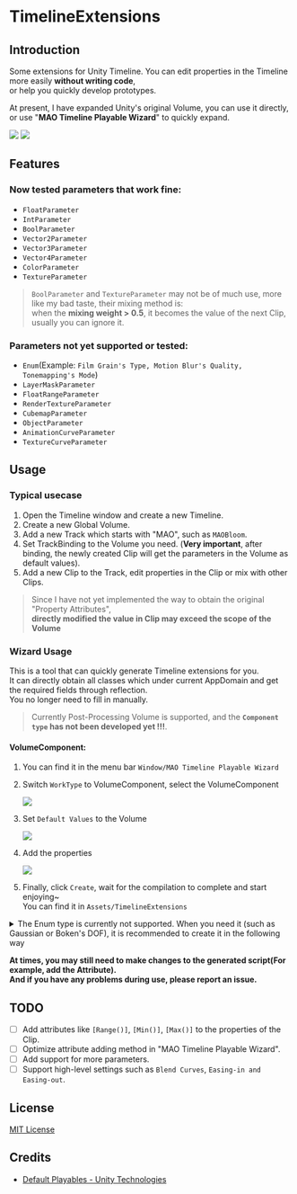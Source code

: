 ﻿# TimelineExtensions

## Introduction

Some extensions for Unity Timeline. 
You can edit properties in the Timeline more easily **without writing code**,<br> 
or help you quickly develop prototypes.

[//]: # (This project was originally developed mainly to expand the post-processing volume, 
and will gradually improve other types in the future.)

At present, I have expanded Unity's original Volume, you can use it directly, 
or use "**MAO Timeline Playable Wizard**" to quickly expand.

![](https://pic.youngmoe.com/1668615367_202211170016670/63750cc7f183a.png)
![](https://pic.youngmoe.com/1668615451_202211170017539/63750d1b6791c.png)

## Features
### Now tested parameters that work fine:
- `FloatParameter`
- `IntParameter`
- `BoolParameter`
- `Vector2Parameter`
- `Vector3Parameter`
- `Vector4Parameter`
- `ColorParameter`
- `TextureParameter`

>`BoolParameter` and `TextureParameter` may not be of much use, more like my bad taste, their mixing method is: <br>
when the **mixing weight > 0.5**, it becomes the value of the next Clip, usually you can ignore it.


### Parameters not yet supported or tested:
- `Enum`(Example: `Film Grain's Type, Motion Blur's Quality, Tonemapping's Mode`)
- `LayerMaskParameter`
- `FloatRangeParameter`
- `RenderTextureParameter`
- `CubemapParameter`
- `ObjectParameter`
- `AnimationCurveParameter`
- `TextureCurveParameter`



[//]: # (Currently supported:)

[//]: # (- Bloom)

## Usage

[//]: # (### Download/Installation)

[//]: # ()
[//]: # (Get it from one of the following sources:)

[//]: # ()
[//]: # (- Download the latest release from the [releases page]&#40;&#41;.)

[//]: # (- Clone the repository: `git clone https://xx.git`.)

### Typical usecase

1. Open the Timeline window and create a new Timeline.
2. Create a new Global Volume.
3. Add a new Track which starts with "MAO", such as `MAOBloom`.
4. Set TrackBinding to the Volume you need. (**Very important**, after binding, the newly created Clip will get
   the parameters in the Volume as default values).
5. Add a new Clip to the Track, edit properties in the Clip or mix with other Clips.<br>
   

>Since I have not yet implemented the way to obtain the original "Property Attributes", <br>
**directly modified the value in Clip may exceed the scope of the Volume**


### Wizard Usage
This is a tool that can quickly generate Timeline extensions for you. <br>
It can directly obtain all classes which under current AppDomain and get the required fields through reflection.<br>
You no longer need to fill in manually.

>Currently Post-Processing Volume is supported, and the **`Component type` has not been developed yet !!!**.

#### VolumeComponent:
1. You can find it in the menu bar `Window/MAO Timeline Playable Wizard`

2. Switch `WorkType` to VolumeComponent, select the VolumeComponent

   ![](https://pic.youngmoe.com/1668613341_202211162342576/637504dd561ec.png)

3. Set `Default Values` to the Volume

   ![](https://pic.youngmoe.com/1668614619_202211170003969/637509dbbd789.png)

4. Add the properties

   ![](https://pic.youngmoe.com/1668613472_202211162344770/63750560bcd75.png)

5. Finally, click `Create`, wait for the compilation to complete and start enjoying~<br>
You can find it in `Assets/TimelineExtensions`

<details>
<summary>The Enum type is currently not supported. When you need it (such as Gaussian or Boken's DOF), it is recommended to create it in the following way</summary>

![](https://pic.youngmoe.com/1668615739_202211170022942/63750e3bb10b2.png)

![](https://pic.youngmoe.com/1668615893_202211170024445/63750ed564189.png)
</details>


**At times, you may still need to make changes to the generated script(For example, add the Attribute).**<br>
**And if you have any problems during use, please report an issue.**



## TODO
- [ ] Add attributes like `[Range()]`, `[Min()]`, `[Max()]` to the properties of the Clip.
- [ ] Optimize attribute adding method in "MAO Timeline Playable Wizard".
- [ ] Add support for more parameters.
- [ ] Support high-level settings such as `Blend Curves`, `Easing-in and Easing-out`.

## License
[MIT License](https://github.com/ShiinaRinne/TimelineExtensions/blob/master/LICENSE)

## Credits
- [Default Playables - Unity Technologies](https://assetstore.unity.com/packages/essentials/default-playables-95266)